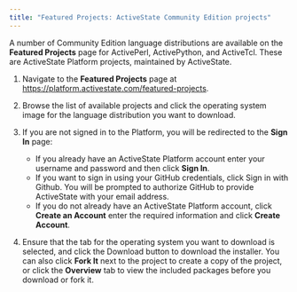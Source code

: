 ```yaml
---
title: "Featured Projects: ActiveState Community Edition projects"
---
```


A number of Community Edition language distributions are available on the **Featured Projects** page for ActivePerl, ActivePython, and ActiveTcl. These are ActiveState Platform projects, maintained by ActiveState.

1. Navigate to the **Featured Projects** page at <a href="https://platform.activestate.com/featured-projects" target="\_blank">https://platform.activestate.com/featured-projects</a>.
2. Browse the list of available projects and click the operating system image for the language distribution you want to download.
3. If you are not signed in to the Platform, you will be redirected to the **Sign In** page:

    * If you already have an ActiveState Platform account enter your username and password and then click **Sign In**.
    * If you want to sign in using your GitHub credentials, click Sign in with Github. You will be prompted to authorize GitHub to provide ActiveState with your email address. 
    * If you do not already have an ActiveState Platform account, click **Create an Account** enter the required information and click **Create Account**.
4. Ensure that the tab for the operating system you want to download is selected, and click the Download button to download the installer. You can also click **Fork It** next to the project to create a copy of the project, or click the **Overview** tab to view the included packages before you download or fork it.  
